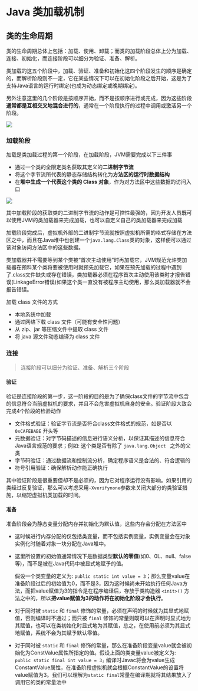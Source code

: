 # Java 类加载机制



## 类的生命周期

类的生命周期总体上包括：加载、使用、卸载；而类的加载阶段总体上分为加载、连接、初始化，而连接阶段可以细分为验证、准备、解析。

类加载的这五个阶段中，加载、验证、准备和初始化这四个阶段发生的顺序是确定的，而解析阶段则不一定，它在某些情况下可以在初始化阶段之后开始，这是为了支持Java语言的运行时绑定(也成为动态绑定或晚期绑定)。

另外注意这里的几个阶段是按顺序开始，而不是按顺序进行或完成，因为这些阶段**通常都是互相交叉地混合进行的**，通常在一个阶段执行的过程中调用或激活另一个阶段。

![](https://gitee.com/ngwingbun/picgo-image/raw/master/images/20220317145818.png)



### 加载阶段

加载是类加载过程的第一个阶段，在加载阶段，JVM需要完成以下三件事

- 通过一个类的全限定类名获取其定义的**二进制字节流**
- 将这个字节流所代表的静态存储结构转化为**方法区的运行时数据结构**
- 在**堆中生成一个代表这个类的 Class 对象**，作为对方法区中这些数据的访问入口

![](https://gitee.com/ngwingbun/picgo-image/raw/master/images/20220317153259.png)

其中加载阶段的获取类的二进制字节流的动作是可控性最强的，因为开发人员既可以使用JVM的类加载器来完成加载，也可以自定义自己的类加载器来完成加载

加载阶段完成后，虚拟机外部的二进制字节流就按照虚拟机所需的格式存储在方法区之中，而且在Java堆中也创建一个`java.lang.Class`类的对象，这样便可以通过该对象访问方法区中的这些数据。

类加载器并不需要等到某个类被“首次主动使用”时再加载它，JVM规范允许类加载器在预料某个类将要被使用时就预先加载它，如果在预先加载的过程中遇到了.class文件缺失或存在错误，类加载器必须在程序首次主动使用该类时才报告错误(LinkageError错误)如果这个类一直没有被程序主动使用，那么类加载器就不会报告错误。

加载 class 文件的方式

- 本地系统中加载
- 通过网络下载 class 文件（可能有安全性问题）
- 从 zip、jar 等压缩文件中提取 class 文件
- 将 java 源文件动态编译为 class 文件



### 连接

> 连接阶段可以细分为验证、准备、解析三个阶段

#### 验证

验证是连接阶段的第一步，这一阶段的目的是为了确保class文件的字节流中包含的信息符合当前虚拟机的要求，并且不会危害虚拟机自身的安全。验证阶段大致会完成4个阶段的检验动作

- 文件格式验证：验证字节流是否符合class文件格式的规范，如是否以 `0xCAFEBABE` 开头等
- 元数据验证：对字节码描述的信息进行语义分析，以保证其描述的信息符合Java语言规范的要求；例如: 这个类是否有除了 `java.lang.Object ` 之外的父类
- 字节码验证：通过数据流和控制流分析，确定程序语义是合法的、符合逻辑的
- 符号引用验证：确保解析动作能正确执行

其中验证阶段是很重要但却不是必须的，因为它对程序运行没有影响。如果引用的类经过反复验证，那么可以考虑采用`-Xverifynone`参数来关闭大部分的类验证措施，以缩短虚拟机类加载的时间。



#### 准备

准备阶段会为静态变量分配内存并初始化为默认值，这些内存会分配在方法区中

- 这时候进行内存分配的仅包括类变量，而不包括实例变量，实例变量会在对象实例化时随着对象一块分配在Java堆中。

- 这里所设置的初始值通常情况下是数据类型**默认的零值**(如0、0L、null、false等)，而不是被在Java代码中被显式地赋予的值。

  假设一个类变量的定义为: `public static int value = 3`；那么变量value在准备阶段过后的初始值为0，而不是3，因为这时候尚未开始执行任何Java方法，而把value赋值为3的指令是在程序编译后，存放于类构造器 `<init>()` 方法之中的，所以**把value赋值为3的动作将在初始化阶段才会执行**。

- 对于同时被 `static` 和 `final` 修饰的常量，必须在声明的时候就为其显式地赋值，否则编译时不通过；而只被 `final` 修饰的常量则既可以在声明时显式地为其赋值，也可以在类初始化时显式地为其赋值，总之，在使用前必须为其显式地赋值，系统不会为其赋予默认零值。

- 对于同时被 `static` 和 `final` 修饰的常量，那么在准备阶段变量value就会被初始化为ConstValue属性所指定的值。假设上面的类变量value被定义为:  `public static final int value = 3;` 编译时Javac将会为value生成ConstantValue属性，在准备阶段虚拟机就会根据ConstantValue的设置将value赋值为3。我们可以理解为`static final`常量在编译期就将其结果放入了调用它的类的常量池中

